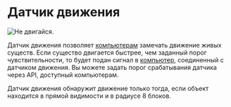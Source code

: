 # Датчик движения

![Не двигайся.](oredict:oc:motionSensor)

Датчик движения позволяет [компьютерам](../general/computer.md) замечать движение живых существ. Если существо двигается быстрее, чем заданный порог чувствительности, то будет подан сигнал в [компьютер](../general/computer.md), соединенный с датчиком движения. Вы можете задать порог срабатывания датчика через API, доступный компьютерам.

Датчик движения обнаружит движение только тогда, если объект находится в прямой видимости и в радиусе 8 блоков.
